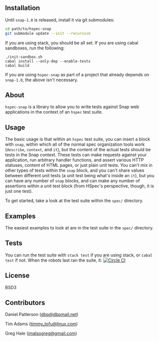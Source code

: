 ## Installation

Until `snap-1.0` is released, install it via git submodules:

```bash
cd path/to/hspec-snap
git submodule update --init --recursive
```

If you are using stack, you should be all set. If you are using cabal sandboxes, run the following:

```
./init-sandbox.sh
cabal install --only-dep --enable-tests
cabal build
```

If you are using `hspec-snap` as part of a project that already depends on `snap-1.0`, the above isn't necessary.

## About

`hspec-snap` is a library to allow you to write tests against Snap web
applications in the context of an `hspec` test suite.

## Usage

The basic usage is that within an `hspec` test suite, you can insert a
block with `snap`, within which all of the normal spec organization
tools work (`describe`, `context`, and `it`), but the content of the
actual tests should be tests in the Snap context. These tests can make
requests against your application, run arbitrary handler functions,
and assert various HTTP statuses, content of HTML pages, or just plain
unit tests. You can't mix in other types of tests within the `snap`
block, and you can't share values between different unit tests (a unit
test being what's inside an `it`), but you can have any number of
`snap` blocks, and can make any number of assertions within a unit
test block (from HSpec's perspective, though, it is just one test).

To get started, take a look at the test suite within the `spec/`
directory.

## Examples

The easiest examples to look at are in the test suite in the `spec/`
directory.

## Tests

You can run the test suite with `stack test` if you are using stack, or `cabal test` if not. When the robots
last ran the suite, it: [![Circle CI](https://circleci.com/gh/dbp/hspec-snap.svg?style=svg&circle-token=cb855793cfa202fa807ffaf6adb3be979be457b3)](https://circleci.com/gh/dbp/hspec-snap)

## License

BSD3

## Contributors

Daniel Patterson (dbp@dbpmail.net)

Tim Adams (timmy_tofu@linux.com)

Greg Hale (imalsogreg@gmail.com)
